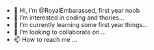 - 👋 Hi, I’m @RoyalEmbarassed, first year noob
- 👀 I’m interested in coding and thories...
- 🌱 I’m currently learning some first year things...
- 💞️ I’m looking to collaborate on ...
- 📫 How to reach me ...

<!---
RoyalEmbarassed/RoyalEmbarassed is a ✨ special ✨ repository because its `README.md` (this file) appears on your GitHub profile.
You can click the Preview link to take a look at your changes.
--->
